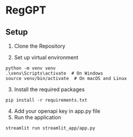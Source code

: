 # RegGPT

## Setup

1. Clone the Repository

2. Set up virtual environment

```
python -m venv venv
.\venv\Scripts\activate  # On Windows
source venv/bin/activate  # On macOS and Linux
```

3. Install the required packages

```
pip install -r requirements.txt
```

4. Add your openapi key in app.py file
5. Run the application

```
streamlit run streamlit_app/app.py
```
